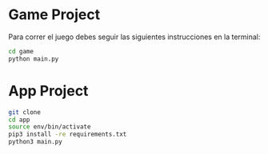 # Game Project

Para correr el juego debes seguir las siguientes instrucciones en la terminal:

```sh
cd game
python main.py
```

# App Project
```sh
git clone
cd app
source env/bin/activate
pip3 install -re requirements.txt
python3 main.py
```